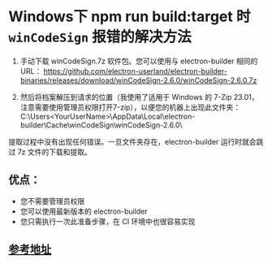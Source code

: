 # Windows下 npm run build:target 时 `winCodeSign` 报错的解决方法
1. 手动下载 winCodeSign.7z 软件包。您可以使用与 electron-builder 相同的 URL：
https://github.com/electron-userland/electron-builder-binaries/releases/download/winCodeSign-2.6.0/winCodeSign-2.6.0.7z

2. 然后将档案解压到请求的位置（我使用了适用于 Windows 的 7-Zip 23.01，注意需要使用管理员权限打开7-zip），以便您的机器上出现此文件夹：
C:\Users\<YourUserName>\AppData\Local\electron-builder\Cache\winCodeSign\winCodeSign-2.6.0\

提取过程中没有出现任何错误。一旦文件夹存在，electron-builder 运行时就会跳过 7z 文件的下载和提取。

## 优点：

- 您不需要管理员权限
- 您可以使用最新版本的 electron-builder
- 您只需执行一次此准备步骤，在 CI 环境中也很容易实现

## [参考地址](https://github.com/electron-userland/electron-builder/issues/8149)
